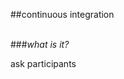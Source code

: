 <!-- .slide: data-background="resources/footer.svg" data-background-size="contain" data-background-position="bottom"  -->

##continuous integration
<br/>
<br/>

###_what is it?_ <!-- .element: class="fragment"; style="color:maroon" -->


<aside class="notes">
  <p>
    ask participants
  </p>
</aside>
